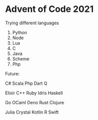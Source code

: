 # Advent of Code 2021

Trying different languages

1. Python
2. Node
3. Lua
4. C
5. Java
6. Scheme
7. Php

Future: 

C#
Scala
Php
Dart
Q

Elixir
C++
Ruby
Idris
Haskell

Go
OCaml
Deno
Rust
Clojure

Julia
Crystal
Kotlin
R
Swift
